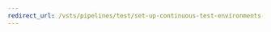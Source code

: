 ```yaml
---
redirect_url: /vsts/pipelines/test/set-up-continuous-test-environments-builds#unified-agents
---
```



